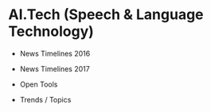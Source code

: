 # AI.Tech (Speech & Language Technology)

* News Timelines 2016
* News Timelines 2017

* Open Tools
* Trends / Topics 
